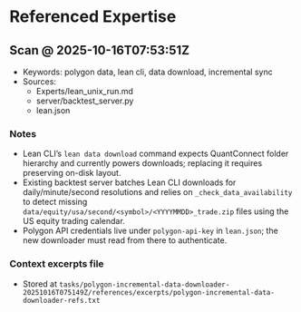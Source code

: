 # Referenced Expertise

## Scan @ 2025-10-16T07:53:51Z
- Keywords: polygon data, lean cli, data download, incremental sync
- Sources:
  - Experts/lean_unix_run.md
  - server/backtest_server.py
  - lean.json

### Notes
- Lean CLI’s `lean data download` command expects QuantConnect folder hierarchy and currently powers downloads; replacing it requires preserving on-disk layout.
- Existing backtest server batches Lean CLI downloads for daily/minute/second resolutions and relies on `_check_data_availability` to detect missing `data/equity/usa/second/<symbol>/<YYYYMMDD>_trade.zip` files using the US equity trading calendar.
- Polygon API credentials live under `polygon-api-key` in `lean.json`; the new downloader must read from there to authenticate.

### Context excerpts file
- Stored at `tasks/polygon-incremental-data-downloader-20251016T075149Z/references/excerpts/polygon-incremental-data-downloader-refs.txt`
